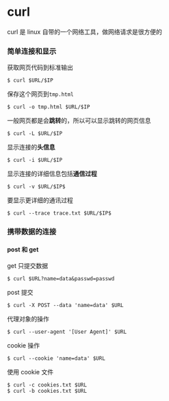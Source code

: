 # curl

curl 是 linux 自带的一个网络工具，做网络请求是很方便的

### 简单连接和显示

获取网页代码到标准输出

```shell
$ curl $URL/$IP
```

保存这个网页到`tmp.html`

```shell
$ curl -o tmp.html $URL/$IP
```

一般网页都是会**跳转**的，所以可以显示跳转的网页信息

```shell
$ curl -L $URL/$IP
```

显示连接的**头信息**

```shell
$ curl -i $URL/$IP
```

显示连接的详细信息包括**通信过程**

```shell
$ curl -v $URL/$IP$
```

要显示更详细的通讯过程

```shell
$ curl --trace trace.txt $URL/$IP$
```

### 携带数据的连接

#### post 和 get

get 只提交数据

```shell
$ curl $URL?name=data&passwd=passwd
```

post 提交

```shell
$ curl -X POST --data 'name=data' $URL
```

代理对象的操作

```shell
$ curl --user-agent '[User Agent]' $URL
```

cookie 操作

```shell
$ curl --cookie 'name=data' $URL
```

使用 cookie 文件

```shell
$ curl -c cookies.txt $URL
$ curl -b cookies.txt $URL
```
